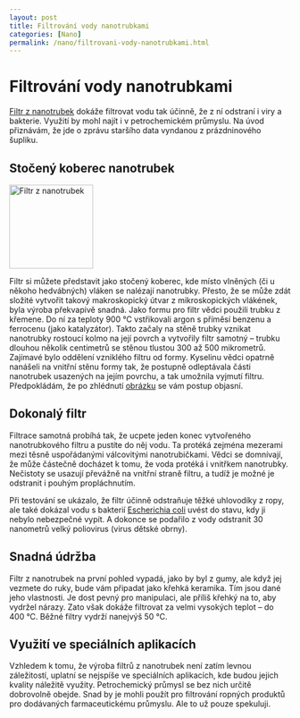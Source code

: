 ```yaml
---
layout: post
title: Filtrování vody nanotrubkami
categories: [Nano]
permalink: /nano/filtrovani-vody-nanotrubkami.html
---
```

# Filtrování vody nanotrubkami

[Filtr z nanotrubek](http://pubs.acs.org/cen/news/8232/8232earlysci1.html) dokáže filtrovat vodu tak účinně, že z ní odstraní i viry a bakterie. Využití by mohl najít i v petrochemickém průmyslu. Na úvod přiznávám, že jde o zprávu staršího data vyndanou z prázdninového šupliku.

## Stočený koberec nanotrubek

<div class="obry"><div class="leftbox"><img alt="Filtr z nanotrubek" height="150" src="http://techblog.srubar.net/images/nanotrubky-filtr.jpg" width="150"/></div></div> 

Filtr si můžete představit jako stočený koberec, kde místo vlněných (či u někoho hedvábných) vláken se nalézají nanotrubky. Přesto, že se může zdát složité vytvořit takový makroskopický útvar z mikroskopických vlákének, byla výroba překvapivě snadná. Jako formu pro filtr vědci použili trubku z křemene. Do ní za teploty 900 °C vstřikovali argon s příměsí benzenu a ferrocenu (jako katalyzátor). Takto začaly na stěně trubky vznikat nanotrubky rostoucí kolmo na její povrch a vytvořily filtr samotný – trubku dlouhou několik centimetrů se stěnou tlustou 300 až 500 mikrometrů. Zajímavé bylo oddělení vzniklého filtru od formy. Kyselinu vědci opatrně nanášeli na vnitřní stěnu formy tak, že postupně odleptávala části nanotrubek usazených na jejím povrchu, a tak umožnila vyjmutí filtru. Předpokládám, že po zhlédnutí [obrázku](http://pubs.acs.org/cen/images/8233/8232tubes.gif) se vám postup objasní.

## Dokonalý filtr

Filtrace samotná probíhá tak, že ucpete jeden konec vytvořeného nanotrubkového filtru a pustíte do něj vodu. Ta protéká zejména mezerami mezi těsně uspořádanými válcovitými nanotrubičkami. Vědci se domnívají, že může částečně docházet k tomu, že voda protéká i vnitřkem nanotrubky. Nečistoty se usazují převážně na vnitřní straně filtru, a tudíž je možné je odstranit i pouhým propláchnutím.

Při testování se ukázalo, že filtr účinně odstraňuje těžké uhlovodíky z ropy, ale také dokázal vodu s bakterií [Escherichia coli](http://en.wikipedia.org/wiki/Escherichia_coli) uvést do stavu, kdy ji nebylo nebezpečné vypít. A dokonce se podařilo z vody odstranit 30 nanometrů velký poliovirus (virus dětské obrny).

## Snadná údržba

Filtr z nanotrubek na první pohled vypadá, jako by byl z gumy, ale když jej vezmete do ruky, bude vám připadat jako křehká keramika. Tím jsou dané jeho vlastnosti. Je dost pevný pro manipulaci, ale příliš křehký na to, aby vydržel nárazy. Zato však dokáže filtrovat za velmi vysokých teplot – do 400 °C. Běžné filtry vydrží nanejvýš 50 °C.

## Využití ve speciálních aplikacích

Vzhledem k tomu, že výroba filtrů z nanotrubek není zatím levnou záležitostí, uplatní se nejspíše ve speciálních aplikacích, kde budou jejich kvality náležitě využity. Petrochemický průmysl se bez nich určitě dobrovolně obejde. Snad by je mohli použít pro filtrování ropných produktů pro dodávaných farmaceutickému průmyslu. Ale to už pouze spekuluji.

